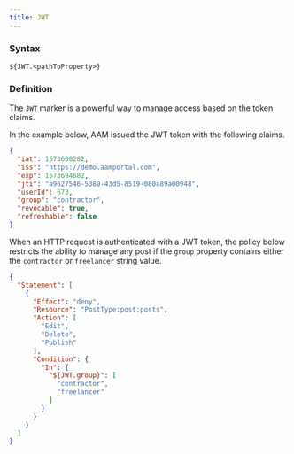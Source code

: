 ```yaml
---
title: JWT
---
```


### Syntax

`${JWT.<pathToProperty>}`

### Definition

The `JWT` marker is a powerful way to manage access based on the token claims.

In the example below, AAM issued the JWT token with the following claims.

```json
{
  "iat": 1573608282,
  "iss": "https://demo.aamportal.com",
  "exp": 1573694682,
  "jti": "a9627546-5389-43d5-8519-080a89a00948",
  "userId": 673,
  "group": "contractor",
  "revocable": true,
  "refreshable": false
}
```

When an HTTP request is authenticated with a JWT token, the policy below restricts the ability to manage any post if the `group` property contains either the `contractor` or `freelancer` string value.

```json
{
  "Statement": [
    {
      "Effect": "deny",
      "Resource": "PostType:post:posts",
      "Action": [
        "Edit",
        "Delete",
        "Publish"
      ],
      "Condition": {
        "In": {
          "${JWT.group}": [
            "contractor",
            "freelancer"
          ]
        }
      }
    }
  ]
}
```
